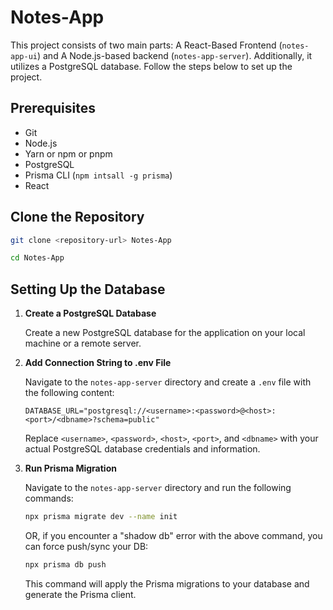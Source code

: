 # Notes-App

This project consists of two main parts: A React-Based Frontend (`notes-app-ui`) and A Node.js-based backend (`notes-app-server`). Additionally, it utilizes a PostgreSQL database. Follow the steps below to set up the project.

## Prerequisites

- Git
- Node.js
- Yarn or npm or pnpm
- PostgreSQL
- Prisma CLI (`npm intsall -g prisma`)
- React

## Clone the Repository 

```sh
git clone <repository-url> Notes-App
```
```sh
cd Notes-App
```

## Setting Up the Database
1. **Create a PostgreSQL Database**

   Create a new PostgreSQL database for the application on your local machine or a remote server.

2. **Add Connection String to .env File**

   Navigate to the `notes-app-server` directory and create a `.env` file with the following content:

   ```env
   DATABASE_URL="postgresql://<username>:<password>@<host>:<port>/<dbname>?schema=public"
   ```

   Replace `<username>`, `<password>`, `<host>`, `<port>`, and `<dbname>` with your actual PostgreSQL database credentials and information.

3. **Run Prisma Migration**

   Navigate to the `notes-app-server` directory and run the following commands:

   ```sh
   npx prisma migrate dev --name init
   ```

   OR, if you encounter a "shadow db" error with the above command, you can force push/sync your DB:

   ```sh
   npx prisma db push
   ```

   This command will apply the Prisma migrations to your database and generate the Prisma client.
